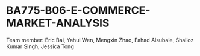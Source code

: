 # BA775-B06-E-COMMERCE-MARKET-ANALYSIS
Team member: Eric Bai, Yahui Wen, Mengxin Zhao, Fahad Alsubaie, Shailoz Kumar Singh, Jessica Tong
